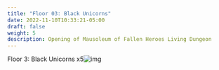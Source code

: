 ```yaml
---
title: "Floor 03: Black Unicorns"
date: 2022-11-10T10:33:21-05:00
draft: false
weight: 5
description: Opening of Mausoleum of Fallen Heroes Living Dungeon
---
```




Floor 3: Black Unicorns x5![img](https://lh5.googleusercontent.com/qGz2NsEQEN3tQxjWbIcNM7dPA71JLg22BFY1hKU_VeScPuutMwq_1_Cfs821KgB__YBI4JFUMRCUjXWp-qrCGngu8LsrHMuxKCWkkIwSLe0LfA4ONzRyjSml1msEu5F-U5Sqtl7-0IKzjVqn8h8cLZIOsOKZptOvcF1l2w-yFBN5HvyP1jQaBSslEliEYQ)

